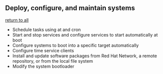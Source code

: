 ## Deploy, configure, and maintain systems
[return to all](../All%20Objectives.md)
* Schedule tasks using at and cron
* Start and stop services and configure services to start automatically at boot
* Configure systems to boot into a specific target automatically
* Configure time service clients
* Install and update software packages from Red Hat Network, a remote repository, or from the local file system
* Modify the system bootloader